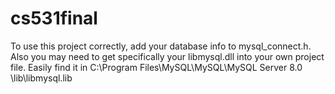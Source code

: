 # cs531final

To use this project correctly, add your database info to mysql_connect.h. Also you may need to get specifically your libmysql.dll into your own project file. Easily find it in C:\Program Files\MySQL\MySQL\MySQL Server 8.0 \lib\libmysql.lib
